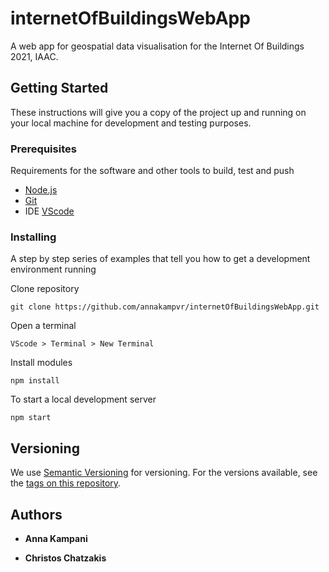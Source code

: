 # internetOfBuildingsWebApp

A web app for geospatial data visualisation for the Internet Of Buildings 2021, IAAC.

## Getting Started

These instructions will give you a copy of the project up and running on
your local machine for development and testing purposes. 

### Prerequisites

Requirements for the software and other tools to build, test and push 
- [Node.js](https://nodejs.org/en/)
- [Git](https://git-scm.com/)
- IDE [VScode](https://code.visualstudio.com/Download)

### Installing

A step by step series of examples that tell you how to get a development
environment running

Clone repository

    git clone https://github.com/annakampvr/internetOfBuildingsWebApp.git

Open a terminal

    VScode > Terminal > New Terminal

Install modules

    npm install

To start a local development server

    npm start


## Versioning

We use [Semantic Versioning](http://semver.org/) for versioning. For the versions
available, see the [tags on this
repository]().

## Authors

  - **Anna Kampani** 

  - **Christos Chatzakis** 




